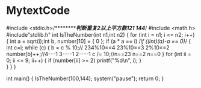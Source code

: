 # MytextCode
#include <stdio.h>/*********************判断重复2以上平方数121 144*************/
#include <math.h>
#include"stdlib.h"
int IsTheNumber(int n1,int n2)
{
	for (int i = n1; i <= n2; i++)
	{
		 int a = sqrt(i);int  b, number[10] = { 0 };
		if (a * a == i) /*if ((int)(a)-a == 0)*/
		{  int c=i;
			while (c)
			{
				b = c % 10;//  234%10==4  23%10==3 2%10==2
				number[b]++;//4---1  3----1   2----1
				c /= 10;//n==23  n==2   n==0
			}
			for (int ii = 0; ii <= 9; ii++)
			{
				if (number[ii] >= 2)
					printf("%d\n", i);
			}         	
		}
    }
}

int main()
{
	IsTheNumber(100,144);
system("pause");
    return 0;
}

